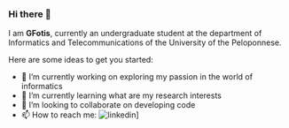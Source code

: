 ### Hi there 👋


I am **GFotis**, currently an undergraduate student at the department of Informatics and Telecommunications of the University of the Peloponnese.

Here are some ideas to get you started:

- 🔭 I’m currently working on exploring my passion in the world of informatics
- 🌱 I’m currently learning what are my research interests
- 👯 I’m looking to collaborate on developing code
- 📫 How to reach me: ![linkedin](https://img.shields.io/badge/Linkedin-0e76a8?style=for-the-badge&logo=Linkedin&logoColor=white)]

